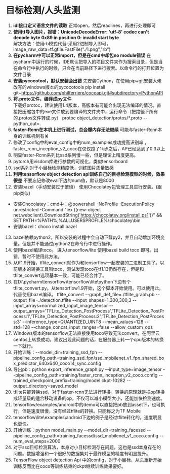 ﻿# 目标检测/人头监测
1. **idl接口定义语言文件的读取**
正常open，然后readlines，再进行处理即可  
2. **使用tf导入图片，报错：UnicodeDecodeError: 'utf-8' codec can't decode byte 0x89 in position 0: invalid start byte**  
解决方法：使用rb模式代替r采用2进制导入即可，image_raw_data=tf.gfile.FastFile("./1.png","rb")  
3. **在pycharm中可以正常import，但是在cmd中却包no module错误**
在pycharm中运行的时候，IDE默认把导入的项目文件夹作为搜索目录，但是当在命令行中执行的时候，只会在当前路径下进行搜索。以命令行的打开位置为文件目录
4. **安装pycocotool，默认安装会出错**
先安装Cython，在使用pip+git安装大佬改写的windows版本的pycocotools
pip install git+https://github.com/philferriere/cocoapi.git#subdirectory=PythonAPI
5. **将.proto文件，编译成py文件**  
下载好protoc，建议使用1.4版本，高版本有可能会出现无法编译的情况。直接把压缩包中的exe文件放到要编译的文件夹中，运行命令（把路径下所有的.protos文件转成.py）
protoc object_detection/protos/\*.proto --python_out=.
6. **faster-Rcnn在本机上进行测试，总会爆内存无法继续**
可能与faster-Rcnn本身的训练机制有关
7. 修改了config中的eval_config中的num_examples成功提高识别率 ，faster_rcnn_inception_v2_coco在仅仅跑了1k步之后，AP已经达到了0.3以上
8. 明显faster-Rcnn系列比ssd系列慢一些，但是理论上精度更高。
9. pytorch用visdom库进行参数的可视化，类似tensorboard
10. ssd系列对于小目标检测精度低，训练图片质量敏感
11. **利用tensorflow object detection api训练自己的目标检测模型的时候，效果很差**
不要忘记修改eval下边的num值，默认是8000
12. 安装bazel（手动安装过于繁琐）
使用Chocolatey包管理工具进行安装。(跟pip类似)
- 安装Chocolatey：cmd中：@powershell -NoProfile -ExecutionPolicy unrestricted -Command "iex ((new-object net.webclient).DownloadString('https://chocolatey.org/install.ps1'))" && SET PATH=%PATH%;%ALLUSERSPROFILE%\chocolatey\bin
- 安装bazel：choco install bazel
13. bazel依赖python2，所以安装的过程中会自动下载py2，并且自动增加环境变量。但是并不能通过python2在命令行中进行操作。
14. 使用bazel编译toco。
进入tensorflow/lite 使用bazel build toco 即可。出错，暂时不使用此方法。
15. 从tf1.9开始，tflite_convert就作为和tensorflow一起安装的二进制工具了。以前版本的转换工具叫toco，测试发现toco在tf1.13仍然存在，但是和tflite_convert选项基本一致，可能已经合并了。
16. 在D:\pycharm\tensorflow\tensorflow\lite\python下边有个tflite_convert.py。从tensorflow1.9开始，这个脚本开始使用。可以使用此，代替使用bazel编译。
tflite_convert --graph_def_file=./tflite_graph.pb --output_file=./detection.tflite --input_shapes=1,300,300,3 --input_arrays=normalized_input_image_tensor --output_arrays='TFLite_Detection_PostProcess','TFLite_Detection_PostProcess:1','TFLite_Detection_PostProcess:2','TFLite_Detection_PostProcess:3' --inference_type=QUANTIZED_UINT8 --mean_values=128 --std=128 --change_concat_input_ranges=false --allow_custom_ops
17. Windows版本的tensorflow无法直接使用toco导致无法convert，在阿里云centos上转换成功。建议出现此问题的话，在服务器上转一个cpu版本的转换一下就行。
18. 开始训练：--model_dir=training_ssd_fpn --pipeline_config_path=training_ssd_fpn/ssd_mobilenet_v1_fpn_shared_box_predictor_640x640_coco14_sync.config
19. 导出pb：python export_inference_graph.py --input_type=image_tensor --pipeline_config_path=training/faster_rcnn_inception_v2_coco.config --trained_checkpoint_prefix=training/model.ckpt-10282 --output_directory=saved_model
20. tflite只能转换ssd，对于faster-rcnn无法进行转换。转换的原理就是把op转换成轻量级的适合移动设备的op。不仅可以减小模型大小，还能加快检测速度。
21. tensorflow/examples/android中的demo可以直接把pb放到asset下，也可执行，但是速度很慢，没有经过tflite的转换。只能称之为TF Mobile
22. tensorflow\\lite\\examples\\android下边的例子是经过tflite转化的，速度明显也更快。
23. 开始训练：python model_main.py --model_dir=training_facessd --pipeline_config_path=training_facessd/ssd_mobilenet_v1_coco.config --num_eval_steps=2000
24. 对于ssd目标检测算法，本身对小目标检测存在问题，这也是ssd本身存在的问题。数据增强和一个很好的数据集对于最终模型的精度有明显提升。
25. TensorFlow object detection Api 中的config，对于小目标，从头重新开始训练反而比在coco等训练结束的ckpt继续训练效果要好。
